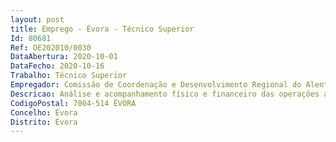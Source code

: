 ```yaml
--- 
layout: post
title: Emprego - Évora - Técnico Superior
Id: 80681
Ref: OE202010/0030
DataAbertura: 2020-10-01
DataFecho: 2020-10-16
Trabalho: Técnico Superior
Empregador: Comissão de Coordenação e Desenvolvimento Regional do Alentejo
Descricao: Análise e acompanhamento físico e financeiro das operações apresentadas aprovadas no âmbito do Programa Operacional Regional do Alentejo  proceder à recolha e tratamento dos dados físicos, financeiros e estatísticos das operações  assegurar informação aos beneficiários e outras funções previstas na figura de gestor de procedimento  acompanhar auditorias externas, bem como as respetivas recomendações.
CodigoPostal: 7004-514 ÉVORA
Concelho: Évora
Distrito: Évora
--- 
```

